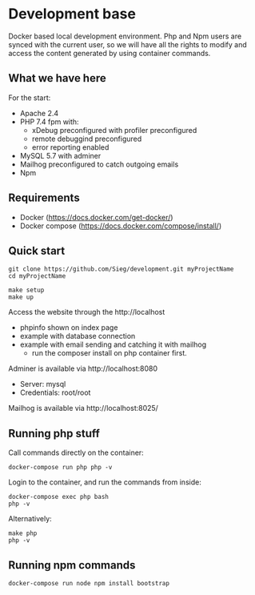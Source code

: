 # Development base

Docker based local development environment. Php and Npm users are synced with the current user, so we will have all the rights to modify and access the content generated by using container commands.

## What we have here

For the start:

* Apache 2.4 
* PHP 7.4 fpm with: 
   * xDebug preconfigured with profiler preconfigured
   * remote debuggind preconfigured
   * error reporting enabled
* MySQL 5.7 with adminer
* Mailhog preconfigured to catch outgoing emails
* Npm

## Requirements

* Docker (https://docs.docker.com/get-docker/)
* Docker compose (https://docs.docker.com/compose/install/)

## Quick start

```
git clone https://github.com/Sieg/development.git myProjectName
cd myProjectName

make setup
make up
```

Access the website through the http://localhost
* phpinfo shown on index page
* example with database connection
* example with email sending and catching it with mailhog
    * run the composer install on php container first.

Adminer is available via http://localhost:8080
* Server: mysql
* Credentials: root/root

Mailhog is available via http://localhost:8025/

## Running php stuff

Call commands directly on the container:
```
docker-compose run php php -v
```

Login to the container, and run the commands from inside:
```
docker-compose exec php bash
php -v
```

Alternatively:
```
make php
php -v
```

## Running npm commands

```
docker-compose run node npm install bootstrap
```
